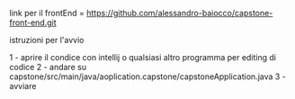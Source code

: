 link per il frontEnd = https://github.com/alessandro-baiocco/capstone-front-end.git

istruzioni per l'avvio

1 - aprire il condice con intellij o qualsiasi altro programma per editing di codice
2 - andare su capstone/src/main/java/aoplication.capstone/capstoneApplication.java
3 - avviare 
